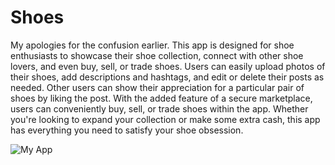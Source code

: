 # Shoes

My apologies for the confusion earlier. This app is designed for shoe enthusiasts to showcase their shoe collection, connect with other shoe lovers, and even buy, sell, or trade shoes. Users can easily upload photos of their shoes, add descriptions and hashtags, and edit or delete their posts as needed. Other users can show their appreciation for a particular pair of shoes by liking the post. With the added feature of a secure marketplace, users can conveniently buy, sell, or trade shoes within the app. Whether you're looking to expand your collection or make some extra cash, this app has everything you need to satisfy your shoe obsession.


![My App](https://user-images.githubusercontent.com/122836814/232351633-6a9af1fa-56c3-483d-9229-9dcb52f1b597.png)
